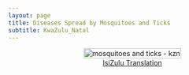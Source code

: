 ```yaml
---
layout: page
title: Diseases Spread by Mosquitoes and Ticks
subtitle: KwaZulu_Natal 
---
```


<div style="display: flex; justify-content: center; width: 100%; max-width: 1200px; margin: 0 auto;">
    <a href="{{ site.baseurl }}/assets/img/comms/Dz_moz_ticks_KZN_english.pdf" download>
        <img src="{{ site.baseurl }}/assets/img/comms/Dz_moz_ticks_kzn.png" alt="mosquitoes and ticks - kzn" style="width: 100%; max-width: 1000px; height: auto;">
    </a>
</div>

<div style="display: flex; justify-content: center;">
<a href="{{ site.baseurl }}/assets/img/Dz_moz_ticks_KZN_isizulu.pdf" class="actionbtn" download>
      IsiZulu Translation
    </a>
</div>
